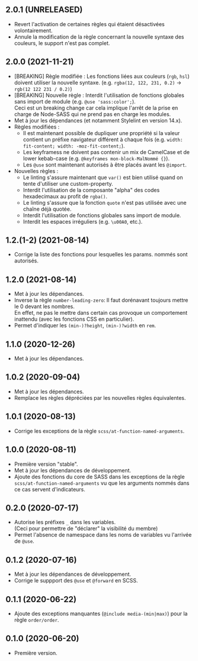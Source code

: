 ## 2.0.1 (UNRELEASED)
- Revert l'activation de certaines règles qui étaient désactivées volontairement.
- Annule la modification de la règle concernant la nouvelle syntaxe des couleurs, le support n'est pas complet.

## 2.0.0 (2021-11-21)
- [BREAKING] Règle modifiée : Les fonctions liées aux couleurs (`rgb`, `hsl`) doivent utiliser la nouvelle syntaxe.
  (e.g. `rgba(12, 122, 231, 0.2)` -> `rgb(12 122 231 / 0.2)`)
- [BREAKING] Nouvelle règle : Interdit l'utilisation de fonctions globales sans import de module (e.g. `@use 'sass:color';`).  
  Ceci est un breaking change car cela implique l'arrêt de la prise en charge de Node-SASS qui ne prend pas en charge les modules.
- Met à jour les dépendances (et notamment Stylelint en version 14.x).
- Règles modifiées :  
  - Il est maintenant possible de dupliquer une propriété si la valeur contient un préfixe 
    navigateur différent à chaque fois (e.g. `width: fit-content; width: -moz-fit-content;`).
  - Les keyframess ne doivent pas contenir un mix de CamelCase et de lower kebab-case (e.g. `@keyframes mon-block-MalNommé {}`).
  - Les `@use` sont maintenant autorisés à être placés avant les `@import`.
- Nouvelles règles :
  - Le linting s'assure maintenant que `var()` est bien utilisé quand on tente d'utiliser une custom-property.
  - Interdit l'utilisation de la composante "alpha" des codes hexadecimaux au profit de `rgba()`.
  - Le linting s'assure que la fonction `quote` n'est pas utilisée avec une chaîne déjà quotée.
  - Interdit l'utilisation de fonctions globales sans import de module.
  - Interdit les espaces irréguliers (e.g. `\u00A0`, etc.).

## 1.2.(1-2) (2021-08-14)
- Corrige la liste des fonctions pour lesquelles les params. nommés sont autorisés.

## 1.2.0 (2021-08-14)
- Met à jour les dépendances.
- Inverse la règle `number-leading-zero`: Il faut dorénavant toujours mettre le 0 devant les nombres.  
  En effet, ne pas le mettre dans certain cas provoque un comportement inattendu (avec les fonctions CSS en particulier).
- Permet d'indiquer les `(min-)?height`, `(min-)?width` en `rem`.

## 1.1.0 (2020-12-26)
- Met à jour les dépendances.

## 1.0.2 (2020-09-04)
- Met à jour les dépendances.
- Remplace les règles dépréciées par les nouvelles règles équivalentes.

## 1.0.1 (2020-08-13)
- Corrige les exceptions de la règle `scss/at-function-named-arguments`.

## 1.0.0 (2020-08-11)
- Première version "stable".
- Met à jour les dépendances de développement.
- Ajoute des fonctions du core de SASS dans les exceptions de la règle 
  `scss/at-function-named-arguments` vu que les arguments nommés dans ce
  cas servent d'indicateurs.

## 0.2.0 (2020-07-17)
- Autorise les préfixes `_` dans les variables.  
  (Ceci pour permettre de "déclarer" la visibilité du membre)
- Permet l'absence de namespace dans les noms de variables vu l'arrivée de `@use`. 

## 0.1.2 (2020-07-16)
- Met à jour les dépendances de développement.
- Corrige le suppport des `@use` et `@forward` en SCSS.

## 0.1.1 (2020-06-22)
- Ajoute des exceptions manquantes (`@include media-(min|max)`) pour la règle `order/order`.

## 0.1.0 (2020-06-20)
- Première version.
